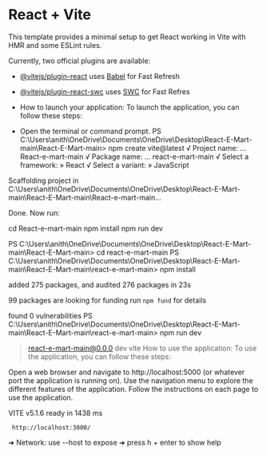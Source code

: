 # React + Vite

This template provides a minimal setup to get React working in Vite with HMR and some ESLint rules.
 
Currently, two official plugins are available:

- [@vitejs/plugin-react](https://github.com/vitejs/vite-plugin-react/blob/main/packages/plugin-react/README.md) uses [Babel](https://babeljs.io/) for Fast Refresh
- [@vitejs/plugin-react-swc](https://github.com/vitejs/vite-plugin-react-swc) uses [SWC](https://swc.rs/) for Fast Refres


- How to launch your application: To launch the application, you can follow these steps:
- Open the terminal or command prompt.
PS C:\Users\anith\OneDrive\Documents\OneDrive\Desktop\React-E-Mart-main\React-E-Mart-main> npm create vite@latest
√ Project name: ... React-e-mart-main
√ Package name: ... react-e-mart-main
√ Select a framework: » React
√ Select a variant: » JavaScript

Scaffolding project in C:\Users\anith\OneDrive\Documents\OneDrive\Desktop\React-E-Mart-main\React-E-Mart-main\React-e-mart-main...

Done. Now run:

  cd React-e-mart-main
  npm install
  npm run dev

PS C:\Users\anith\OneDrive\Documents\OneDrive\Desktop\React-E-Mart-main\React-E-Mart-main> cd react-e-mart-main
PS C:\Users\anith\OneDrive\Documents\OneDrive\Desktop\React-E-Mart-main\React-E-Mart-main\react-e-mart-main> npm install

added 275 packages, and audited 276 packages in 23s

99 packages are looking for funding
  run `npm fund` for details

found 0 vulnerabilities
PS C:\Users\anith\OneDrive\Documents\OneDrive\Desktop\React-E-Mart-main\React-E-Mart-main\react-e-mart-main> npm run dev

> react-e-mart-main@0.0.0 dev
> vite
> How to use the application: To use the application, you can follow these steps:

Open a web browser and navigate to http://localhost:5000 (or whatever port the application is running on).
Use the navigation menu to explore the different features of the application.
Follow the instructions on each page to use the application.


  VITE v5.1.6  ready in 1438 ms

     http://localhost:3000/
  ➜  Network: use --host to expose
  ➜  press h + enter to show help







